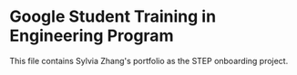 # Google Student Training in Engineering Program

This file contains Sylvia Zhang's portfolio as the STEP onboarding project.
